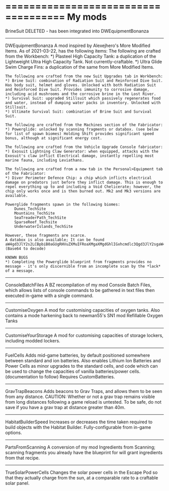 ====================================
My mods
====================================
BrineSuit
	DELETED - has been integrated into DWEquipmentBonanza
	
-------------------------------------------------------------------------
DWEquipmentBonanza
	A mod inspired by Alexejhero's More Modified Items. As of 2021-03-22, has the following items:
	The following are crafted from the Workbench:
	*) Plasteel High Capacity Tank: a duplication of the Lightweight Ultra High Capacity Tank. Not currently-craftable.
	*) Ultra Glide Swim Charge Fins: a duplication of the same from More Modified Items.
	
	The following are crafted from the new Suit Upgrades tab in Workbench:
	*) Brine Suit: combination of Radiation Suit and Reinforced Dive Suit. Has body suit, helmet and gloves. Unlocked with both Radiation Suit and Reinforced Dive Suit. Provides immunity to corrosive damage, including acid mushrooms and the corrosive brine in the Lost River.
	*) Survival Suit: upgraded Stillsuit which passively regenerates food and water, instead of dumping water packs in inventory. Unlocked with Stillsuit.
	*) Ultimate Survival Suit: combination of Brine Suit and Survival Suit.
	
	The following are crafted from the Machines section of the Fabricator:
	*) Powerglide: unlocked by scanning fragments or databox. (see below for list of spawn biomes) Holding Shift provides significant speed bonus, although at significant energy cost.
	
	The following are crafted from the Vehicle Upgrade Console fabricator:
	*) Exosuit Lightning Claw Generator: when equipped, attacks with the Exosuit's claw inflict Electrical damage, instantly repelling most marine fauna, including Leviathans.

	The following are crafted from a new tab in the Personal>Equipment tab of the Fabricator:
	*) Diver Perimeter Defence Chip: a chip which inflicts electrical damage on predators just before they inflict damage. This is enough to repel everything up to and including a Void Chelicerate; however, the chip only works once and is then burned out. Mk2 and Mk3 versions are available.

	Powerglide fragments spawn in the following biomes:
		Dunes_TechSite
		Mountains_TechSite
		SeaTreaderPath_TechSite
		SparseReef_Techsite
		UnderwaterIslands_TechSite

	However, these fragments are scarce.
	A databox is also available; It can be found aW4gd3JlY2s2LCBpbiB0aGUgRHVuZXMuIFRoaXMgaXMgdGhlIGxhcmdlc3Qgd3JlY2sgaW4gdGhlIGJpb21l. (Base64 to decode)
	
	KNOWN BUGS
	*) Completing the Powerglide blueprint from fragments provides no message - it's only discernible from an incomplete scan by the *lack* of a message.
	
-------------------------------------------------------------------------
ConsoleBatchFiles
	A BZ recompilation of my mod Console Batch Files, which allows lists of console commands to be gathered in text files then executed in-game with a single command.

-------------------------------------------------------------------------
CustomiseOxygen
	A mod for customising capacities of oxygen tanks. Also contains a mode harkening back to newman55's SN1 mod Refillable Oxygen Tanks

-------------------------------------------------------------------------
CustomiseYourStorage
	A mod for customising capacities of storage lockers, including modded lockers.

-------------------------------------------------------------------------
FuelCells
	Adds mid-game batteries, by default positioned somewhere between standard and ion batteries. Also enables Lithium Ion Batteries and Power Cells as minor upgrades to the standard cells, and code which can be used to change the capacities of vanilla batteries/power cells. (documentation to follow)
		Requires CustomBatteries.

-------------------------------------------------------------------------
GravTrapBeacons
	Adds beacons to Grav Traps, and allows them to be seen from any distance.
	CAUTION: Whether or not a grav trap remains visible from long distances following a game reload is untested. To be safe, do not save if you have a grav trap at distance greater than 40m.

-------------------------------------------------------------------------
HabitatBuilderSpeed
	Increases or decreases the time taken required to build objects with the Habitat Builder. Fully-configurable from in-game options.

-------------------------------------------------------------------------
PartsFromScanning
	A conversion of my mod Ingredients from Scanning; scanning fragments you already have the blueprint for will grant ingredients from that recipe.

-------------------------------------------------------------------------
TrueSolarPowerCells
	Changes the solar power cells in the Escape Pod so that they actually charge from the sun, at a comparable rate to a craftable solar panel.